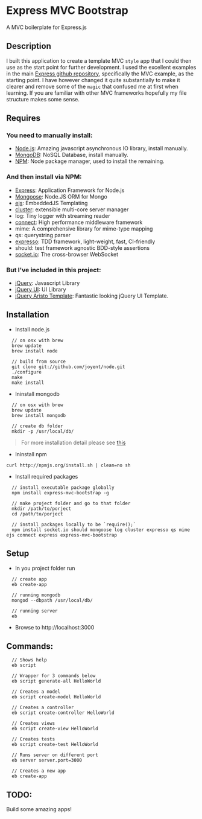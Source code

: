 # Express MVC Bootstrap

A MVC boilerplate for Express.js

## Description

I built this application to create a template MVC `style` app that I could then use as the start point for further development. I used the excellent examples in the main [Express github repository](https://github.com/visionmedia/express), specifically the MVC example, as the starting point. I have however changed it quite substantially to make it clearer and remove some of the `magic` that confused me at first when learning. If you are familiar with other MVC frameworks hopefully my file structure makes some sense.

## Requires

### You need to manually install: 

  - [Node.js](http://nodejs.org/): Amazing javascript asynchronous IO library, install manually.
  - [MongoDB](http://www.mongodb.org): NoSQL Database, install manually.
  - [NPM](http://npmjs.org/): Node package manager, used to install the remaining.

### And then install via NPM: 

  - [Express](http://expressjs.com/): Application Framework for Node.js
  - [Mongoose](http://mongoosejs.com/): Node.JS ORM for Mongo
  - [ejs](http://embeddedjs.com/): EmbeddedJS Templating
  - [cluster](http://learnboost.github.com/cluster): extensible multi-core server manager
  - log: Tiny logger with streaming reader
  - [connect](https://github.com/senchalabs/connect): High performance middleware framework
  - mime: A comprehensive library for mime-type mapping
  - qs: querystring parser
  - [expresso](https://github.com/visionmedia/expresso): TDD framework, light-weight, fast, CI-friendly
  - should: test framework agnostic BDD-style assertions
  - [socket.io](https://github.com/learnboost/Socket.IO-node): The cross-browser WebSocket

### But I've included in this project:

  - [jQuery](http://jquery.com/): Javascript Library
  - [jQuery UI](http://jqueryui.com/): UI Library
  - [jQuery Aristo Template](http://taitems.tumblr.com/post/482577430/introducing-aristo-a-jquery-ui-theme): Fantastic looking jQuery UI Template.

## Installation

  - Install node.js 

<!---->

      // on osx with brew
      brew update
      brew install node
    
      // build from source
      git clone git://github.com/joyent/node.git
      ./configure
      make
      make install
  
  - Ininstall mongodb
  
<!---->

      // on osx with brew
      brew update
      brew install mongodb
    
      // create db folder
      mkdir -p /usr/local/db/

> For more installation detail please see [this](http://www.mongodb.org/display/DOCS/Quickstart)
    
  - Ininstall npm

<!---->

    curl http://npmjs.org/install.sh | clean=no sh
    
  - Install required packages

<!---->
    
      // install executable package globally
      npm install express-mvc-bootstrap -g
    
      // make project folder and go to that folder
      mkdir /path/to/porject
      cd /path/to/porject
    
      // install packages locally to be `require();`
      npm install socket.io should mongoose log cluster expresso qs mime ejs connect express express-mvc-bootstrap

## Setup
  - In you project folder run
  
<!---->

      // create app 
      eb create-app
    
      // running mongodb
      mongod --dbpath /usr/local/db/
    
      // running server
      eb
    
  - Browse to http://localhost:3000


## Commands:
    
      // Shows help
      eb script
    
      // Wrapper for 3 commands below
      eb script generate-all HelloWorld
    
      // Creates a model
      eb script create-model HelloWorld 
    
      // Creates a controller
      eb script create-controller HelloWorld
    
      // Creates views
      eb script create-view HelloWorld
    
      // Creates tests
      eb script create-test HelloWorld
    
      // Runs server on different port
      eb server server.port=3000
    
      // Creates a new app
      eb create-app

## TODO: 
Build some amazing apps!
